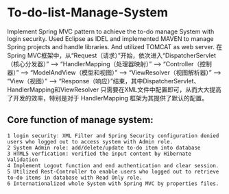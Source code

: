 # To-do-list-Manage-System
Implement Spring MVC pattern to achieve the to-do manage System with login security. Used Eclipse as IDEL and implemented MAVEN to manage Spring projects and handle libraries. And utilized TOMCAT as web server.
在Spring MVC框架中，从“Request（请求）”开始，依次进入“DispatcherServlet（核心分发器）” —> “HandlerMapping（处理器映射）” —> “Controller（控制器）” —> “ModelAndView（模型和视图）” —> “ViewResolver（视图解析器）” —> “View（视图）” —> “Response（响应）”结束，其中DispatcherServlet、HandlerMapping和ViewResolver 只需要在XML文件中配置即可，从而大大提高了开发的效率，特别是对于 HandlerMapping 框架为其提供了默认的配置。</br>

Core function of manage system: 
---
    1 login security: XML Filter and Spring Security configuration denied users who logged out to access system with Admin role.
    2 System Admin role: add/delete/update to-do item into database
    3 HTML5 verfication: verified the input content by Hibernate Validation
    4 Implement Logout function and end authentication and clear session.
    5 Utilized Rest-Controller to enable users who logged out to retrieve to-do items in database with Read Only role.
    6 Internationalized whole System with Spring MVC by properties files.
